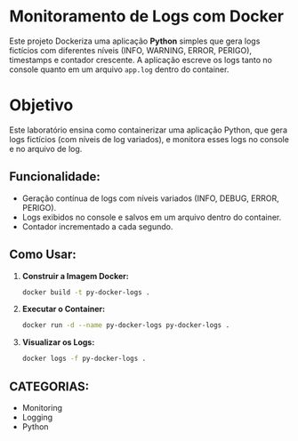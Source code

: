 # Monitoramento de Logs com Docker

Este projeto Dockeriza uma aplicação **Python** simples que gera logs fictícios com diferentes níveis (INFO, WARNING, ERROR, PERIGO), timestamps e contador crescente. A aplicação escreve os logs tanto no console quanto em um arquivo `app.log` dentro do container.

# Objetivo

Este laboratório ensina como containerizar uma aplicação Python, que gera logs fictícios (com níveis de log variados), e monitora esses logs no console e no arquivo de log.

## Funcionalidade:

- Geração contínua de logs com níveis variados (INFO, DEBUG, ERROR, PERIGO).
- Logs exibidos no console e salvos em um arquivo dentro do container.
- Contador incrementado a cada segundo.

## Como Usar:

1. **Construir a Imagem Docker:**

   ```bash
   docker build -t py-docker-logs .

   ```

2. **Executar o Container:**

   ```bash
   docker run -d --name py-docker-logs py-docker-logs .

   ```

3. **Visualizar os Logs:**
   ```bash
   docker logs -f py-docker-logs .
   ```

## CATEGORIAS:

- Monitoring
- Logging
- Python
